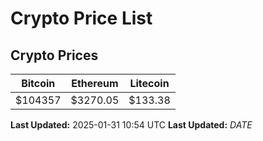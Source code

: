 # Crypto Price List

## Crypto Prices
| Bitcoin | Ethereum | Litecoin |
| ------- | -------- | -------- |
| $104357 | $3270.05 | $133.38 |
**Last Updated:** 2025-01-31 10:54 UTC
**Last Updated:** $DATE$
